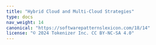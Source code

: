 ```yaml
---
title: "Hybrid Cloud and Multi-Cloud Strategies"
type: docs
nav_weight: 14
canonical: "https://softwarepatternslexicon.com/18/14"
license: "© 2024 Tokenizer Inc. CC BY-NC-SA 4.0"
---
```

